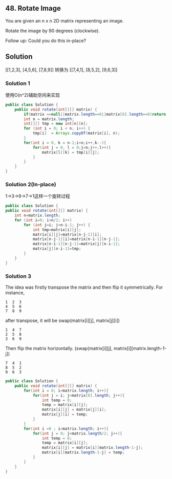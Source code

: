 ## 48. Rotate Image
You are given an n x n 2D matrix representing an image.

Rotate the image by 90 degrees (clockwise).

Follow up:
Could you do this in-place?

## Solution
[[1,2,3],
[4,5,6],
[7,8,9]]
转换为
[[7,4,1],
[8,5,2],
[9,6,3]]

### Solution 1
使用O(n^2)辅助空间来实现

```java
public class Solution {
    public void rotate(int[][] matrix) {
        if(matrix ==null||matrix.length==0||matrix[0].length==0)return;
        int n = matrix.length;
        int[][] tmp = new int[n][n];
        for (int i = 0; i < n; i++) {
            tmp[i]  = Arrays.copyOf(matrix[i], n);
        }
        for(int i = 0, k = n-1;i<n;i++,k--){
            for(int j = 0, l = 0;j<n;j++,l++){
                matrix[l][k] = tmp[i][j];
            }
        }
    }
}
```

### Solution 2(In-place)
1->3->9->7->1这样一个旋转过程

```java
public class Solution {
public void rotate(int[][] matrix) {
    int n=matrix.length;
    for (int i=0; i<n/2; i++) 
        for (int j=i; j<n-i-1; j++) {
            int tmp=matrix[i][j];
            matrix[i][j]=matrix[n-j-1][i];
            matrix[n-j-1][i]=matrix[n-i-1][n-j-1];
            matrix[n-i-1][n-j-1]=matrix[j][n-i-1];
            matrix[j][n-i-1]=tmp;
        }
    }
}
```

### Solution 3
The idea was firstly transpose the matrix and then flip it symmetrically. For instance,

```
1  2  3             
4  5  6
7  8  9
```
after transpose, it will be swap(matrix[i][j], matrix[j][i])

```
1  4  7
2  5  8
3  6  9
```
Then flip the matrix horizontally. (swap(matrix[i][j], matrix[i][matrix.length-1-j])

```
7  4  1
8  5  2
9  6  3
```

```java
public class Solution {
    public void rotate(int[][] matrix) {
        for(int i = 0; i<matrix.length; i++){
            for(int j = i; j<matrix[0].length; j++){
                int temp = 0;
                temp = matrix[i][j];
                matrix[i][j] = matrix[j][i];
                matrix[j][i] = temp;
            }
        }
        for(int i =0 ; i<matrix.length; i++){
            for(int j = 0; j<matrix.length/2; j++){
                int temp = 0;
                temp = matrix[i][j];
                matrix[i][j] = matrix[i][matrix.length-1-j];
                matrix[i][matrix.length-1-j] = temp;
            }
        }
    }
}
```